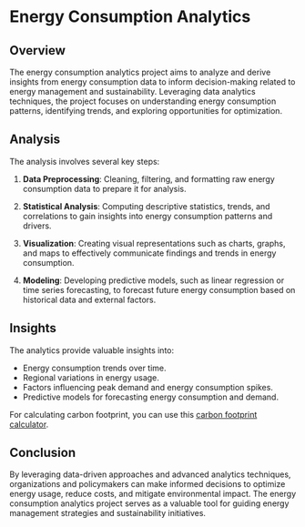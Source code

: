 # Energy Consumption Analytics

## Overview

The energy consumption analytics project aims to analyze and derive insights from energy consumption data to inform decision-making related to energy management and sustainability. Leveraging data analytics techniques, the project focuses on understanding energy consumption patterns, identifying trends, and exploring opportunities for optimization.

## Analysis

The analysis involves several key steps:

1. **Data Preprocessing**: Cleaning, filtering, and formatting raw energy consumption data to prepare it for analysis.

2. **Statistical Analysis**: Computing descriptive statistics, trends, and correlations to gain insights into energy consumption patterns and drivers.

3. **Visualization**: Creating visual representations such as charts, graphs, and maps to effectively communicate findings and trends in energy consumption.

4. **Modeling**: Developing predictive models, such as linear regression or time series forecasting, to forecast future energy consumption based on historical data and external factors.

## Insights

The analytics provide valuable insights into:

- Energy consumption trends over time.
- Regional variations in energy usage.
- Factors influencing peak demand and energy consumption spikes.
- Predictive models for forecasting energy consumption and demand.

For calculating carbon footprint, you can use this [carbon footprint calculator](https://footprintcarbon.netlify.app/).

## Conclusion

By leveraging data-driven approaches and advanced analytics techniques, organizations and policymakers can make informed decisions to optimize energy usage, reduce costs, and mitigate environmental impact. The energy consumption analytics project serves as a valuable tool for guiding energy management strategies and sustainability initiatives.
